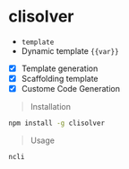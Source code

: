 # clisolver

- `template`
- Dynamic template `{{var}}`

- [x] Template generation
- [x] Scaffolding template
- [x] Custome Code Generation

> Installation
```sh
npm install -g clisolver
```

> Usage
```sh
ncli
```